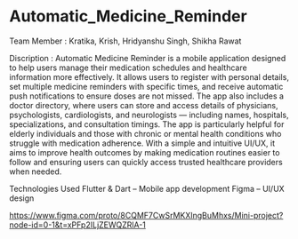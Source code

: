 # Automatic_Medicine_Reminder
Team Member : Kratika, Krish, Hridyanshu Singh, Shikha Rawat

Discription : Automatic Medicine Reminder is a mobile application designed to help users manage their medication schedules and healthcare information more effectively. It allows users to register with personal details, set multiple medicine reminders with specific times, and receive automatic push notifications to ensure doses are not missed. The app also includes a doctor directory, where users can store and access details of physicians, psychologists, cardiologists, and neurologists — including names, hospitals, specializations, and consultation timings.
The app is particularly helpful for elderly individuals and those with chronic or mental health conditions who struggle with medication adherence. With a simple and intuitive UI/UX, it aims to improve health outcomes by making medication routines easier to follow and ensuring users can quickly access trusted healthcare providers when needed.

Technologies Used
Flutter & Dart – Mobile app development
Figma – UI/UX design

https://www.figma.com/proto/8CQMF7CwSrMKXIngBuMhxs/Mini-project?node-id=0-1&t=xPFp2ILjZEWQZRlA-1
